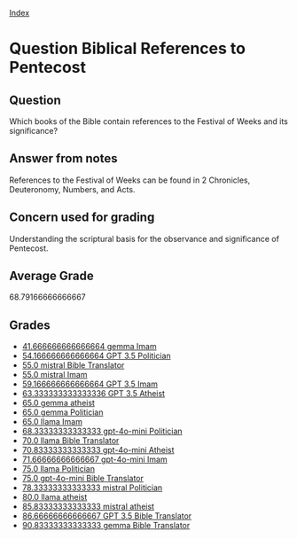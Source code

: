 
[Index](../../index.md)
# Question Biblical References to Pentecost
## Question
Which books of the Bible contain references to the Festival of Weeks and its significance?

## Answer from notes
References to the Festival of Weeks can be found in 2 Chronicles, Deuteronomy, Numbers, and Acts.

## Concern used for grading
Understanding the scriptural basis for the observance and significance of Pentecost.

## Average Grade
68.79166666666667

## Grades
 * [41.666666666666664 gemma Imam](../answers/gemma_Imam/Biblical_References_to_Pentecost.md)
 * [54.166666666666664 GPT 3.5 Politician](../answers/GPT_3.5_Politician/Biblical_References_to_Pentecost.md)
 * [55.0 mistral Bible Translator](../answers/mistral_Bible_Translator/Biblical_References_to_Pentecost.md)
 * [55.0 mistral Imam](../answers/mistral_Imam/Biblical_References_to_Pentecost.md)
 * [59.166666666666664 GPT 3.5 Imam](../answers/GPT_3.5_Imam/Biblical_References_to_Pentecost.md)
 * [63.333333333333336 GPT 3.5 Atheist](../answers/GPT_3.5_Atheist/Biblical_References_to_Pentecost.md)
 * [65.0 gemma atheist](../answers/gemma_atheist/Biblical_References_to_Pentecost.md)
 * [65.0 gemma Politician](../answers/gemma_Politician/Biblical_References_to_Pentecost.md)
 * [65.0 llama Imam](../answers/llama_Imam/Biblical_References_to_Pentecost.md)
 * [68.33333333333333 gpt-4o-mini Politician](../answers/gpt-4o-mini_Politician/Biblical_References_to_Pentecost.md)
 * [70.0 llama Bible Translator](../answers/llama_Bible_Translator/Biblical_References_to_Pentecost.md)
 * [70.83333333333333 gpt-4o-mini Atheist](../answers/gpt-4o-mini_Atheist/Biblical_References_to_Pentecost.md)
 * [71.66666666666667 gpt-4o-mini Imam](../answers/gpt-4o-mini_Imam/Biblical_References_to_Pentecost.md)
 * [75.0 llama Politician](../answers/llama_Politician/Biblical_References_to_Pentecost.md)
 * [75.0 gpt-4o-mini Bible Translator](../answers/gpt-4o-mini_Bible_Translator/Biblical_References_to_Pentecost.md)
 * [78.33333333333333 mistral Politician](../answers/mistral_Politician/Biblical_References_to_Pentecost.md)
 * [80.0 llama atheist](../answers/llama_atheist/Biblical_References_to_Pentecost.md)
 * [85.83333333333333 mistral atheist](../answers/mistral_atheist/Biblical_References_to_Pentecost.md)
 * [86.66666666666667 GPT 3.5 Bible Translator](../answers/GPT_3.5_Bible_Translator/Biblical_References_to_Pentecost.md)
 * [90.83333333333333 gemma Bible Translator](../answers/gemma_Bible_Translator/Biblical_References_to_Pentecost.md)
